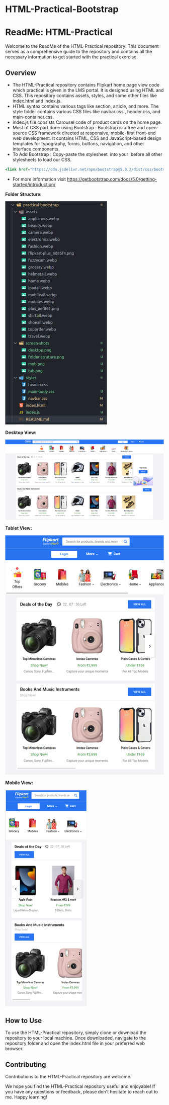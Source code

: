 # HTML-Practical-Bootstrap

# ReadMe: HTML-Practical

Welcome to the ReadMe of the HTML-Practical repository! This document serves as a comprehensive guide to the repository and contains all the necessary information to get started with the practical exercise.

## Overview

- The HTML-Practical repository contains Flipkart home page view code which practical is given in the LMS portal. It is designed using HTML and CSS. This repository contains assets, styles, and some other files like index.html and index.js.
- HTML syntax contains various tags like section, article, and more. The style folder contains various CSS files like navbar.css , header.css, and main-container.css.
- index.js file consists Carousel code of product cards on the home page.
- Most of CSS part done using Bootstrap : Bootstrap is a free and open-source CSS framework directed at responsive, mobile-first front-end web development. It contains HTML, CSS and JavaScript-based design templates for typography, forms, buttons, navigation, and other interface components.
- To Add Bootstrap : Copy-paste the stylesheet <link> into your <head> before all other stylesheets to load our CSS.
```jsx
<link href="https://cdn.jsdelivr.net/npm/bootstrap@5.0.2/dist/css/bootstrap.min.css" rel="stylesheet" integrity="sha384-EVSTQN3/azprG1Anm3QDgpJLIm9Nao0Yz1ztcQTwFspd3yD65VohhpuuCOmLASjC" crossorigin="anonymous">
```
- For more information visit https://getbootstrap.com/docs/5.0/getting-started/introduction/

**Folder Structure:**

![Folder Structure](./screen-shots/fs.png)

**Desktop View:**

![Desktop](./screen-shots/desktop.png)

**Tablet View:**

![Tab](./screen-shots/tab.png)

**Mobile View:**

![Mobile](./screen-shots/mob.png)

## How to Use

To use the HTML-Practical repository, simply clone or download the repository to your local machine. Once downloaded, navigate to the repository folder and open the index.html file in your preferred web browser.

## Contributing

Contributions to the HTML-Practical repository are welcome.

We hope you find the HTML-Practical repository useful and enjoyable! If you have any questions or feedback, please don't hesitate to reach out to me. Happy learning!